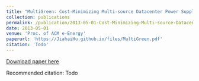 ```yaml
---
title: "MultiGreen: Cost-Minimizing Multi-source Datacenter Power Supply with Online Control"
collection: publications
permalink: /publication/2013-05-01-Cost-Minimizing-Multi-source-Datacenter-Power-Supply-with-Online-Control
date: 2013-05-01
venue: 'Proc. of ACM e-Energy'
paperurl: 'https://JiahaiHu.github.io/files/MultiGreen.pdf'
citation: 'Todo'
---
```


<a href='https://JiahaiHu.github.io/files/MultiGreen.pdf'>Download paper here</a>

Recommended citation: Todo